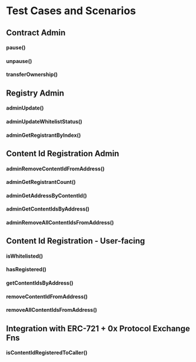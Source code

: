 # Test Cases and Scenarios

## Contract Admin
#### pause()
#### unpause()
#### transferOwnership()

## Registry Admin
#### adminUpdate()
#### adminUpdateWhitelistStatus()
#### adminGetRegistrantByIndex()

## Content Id Registration Admin
#### adminRemoveContentIdFromAddress()
#### adminGetRegistrantCount()
#### adminGetAddressByContentId()
#### adminGetContentIdsByAddress()
#### adminRemoveAllContentIdsFromAddress()

## Content Id Registration - User-facing
#### isWhitelisted()
#### hasRegistered()
#### getContentIdsByAddress()
#### removeContentIdFromAddress()
#### removeAllContentIdsFromAddress()

## Integration with ERC-721 + 0x Protocol Exchange Fns
#### isContentIdRegisteredToCaller()
